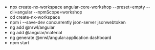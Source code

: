 - npx create-nx-workspace angular-core-workshop --preset=empty --cli=angular --npmScope=workshop
- cd create-nx-workspace
- npm i --save-dev concurrently json-server jsonwebtoken
- ng add @nrwl/angular
- ng add @angular/material
- ng generate @nrwl/angular:application dashboard
- npm start
